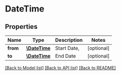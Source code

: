 # DateTime

## Properties
Name | Type | Description | Notes
------------ | ------------- | ------------- | -------------
**from** | [**\DateTime**](\DateTime.md) | Start Date, | [optional] 
**to** | [**\DateTime**](\DateTime.md) | End Date | [optional] 

[[Back to Model list]](../README.md#documentation-for-models) [[Back to API list]](../README.md#documentation-for-api-endpoints) [[Back to README]](../README.md)


